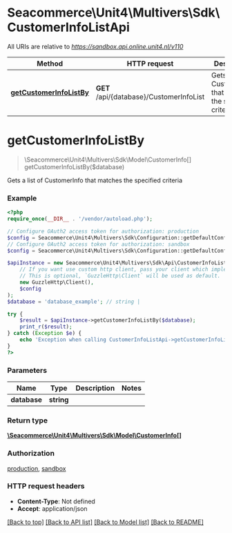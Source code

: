 # Seacommerce\Unit4\Multivers\Sdk\CustomerInfoListApi

All URIs are relative to *https://sandbox.api.online.unit4.nl/v110*

Method | HTTP request | Description
------------- | ------------- | -------------
[**getCustomerInfoListBy**](CustomerInfoListApi.md#getCustomerInfoListBy) | **GET** /api/{database}/CustomerInfoList | Gets a list of CustomerInfo that matches the specified criteria


# **getCustomerInfoListBy**
> \Seacommerce\Unit4\Multivers\Sdk\Model\CustomerInfo[] getCustomerInfoListBy($database)

Gets a list of CustomerInfo that matches the specified criteria

### Example
```php
<?php
require_once(__DIR__ . '/vendor/autoload.php');

// Configure OAuth2 access token for authorization: production
$config = Seacommerce\Unit4\Multivers\Sdk\Configuration::getDefaultConfiguration()->setAccessToken('YOUR_ACCESS_TOKEN');
// Configure OAuth2 access token for authorization: sandbox
$config = Seacommerce\Unit4\Multivers\Sdk\Configuration::getDefaultConfiguration()->setAccessToken('YOUR_ACCESS_TOKEN');

$apiInstance = new Seacommerce\Unit4\Multivers\Sdk\Api\CustomerInfoListApi(
    // If you want use custom http client, pass your client which implements `GuzzleHttp\ClientInterface`.
    // This is optional, `GuzzleHttp\Client` will be used as default.
    new GuzzleHttp\Client(),
    $config
);
$database = 'database_example'; // string | 

try {
    $result = $apiInstance->getCustomerInfoListBy($database);
    print_r($result);
} catch (Exception $e) {
    echo 'Exception when calling CustomerInfoListApi->getCustomerInfoListBy: ', $e->getMessage(), PHP_EOL;
}
?>
```

### Parameters

Name | Type | Description  | Notes
------------- | ------------- | ------------- | -------------
 **database** | **string**|  |

### Return type

[**\Seacommerce\Unit4\Multivers\Sdk\Model\CustomerInfo[]**](../Model/CustomerInfo.md)

### Authorization

[production](../../README.md#production), [sandbox](../../README.md#sandbox)

### HTTP request headers

 - **Content-Type**: Not defined
 - **Accept**: application/json

[[Back to top]](#) [[Back to API list]](../../README.md#documentation-for-api-endpoints) [[Back to Model list]](../../README.md#documentation-for-models) [[Back to README]](../../README.md)

